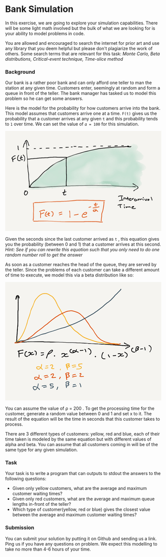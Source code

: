 # Bank Simulation
In this exercise, we are going to explore your simulation capabilities. There will be some light math involved but the bulk of what we are looking for is your ability to model problems in code.

You are allowed and encouraged to search the internet for prior art and use any library that you deem helpful but please don't plagiarize the work of others. Some search terms that are relevant for this task: *Monte Carlo, Beta distributions, Critical-event technique, Time-slice method*

### Background

Our bank is a rather poor bank and can only afford one teller to man the station at any given time. Customers enter, seemingly at random and form a queue in front of the teller. The bank manager has tasked us to model this problem so he can get some answers. 

Here is the model for the probability for how customers arrive into the bank. This model assumes that customers arrive one at a time. `F(t)` gives us the probability that a customer arrives at any given `t` and this probability tends to `1` over time.  We can set the value of `𝛼 = 100` for  this simulation.

![customer arrival](./docs/customer-arrival.png)

Given the seconds since the last customer arrived as `t` , this equation gives you the probability (between 0 and 1) that a customer arrives at this second. *Hint: See if you can rewrite this equation such that you only need to do one random number roll to get the answer*

As soon as a customer reaches the head of the queue, they are served by the teller. Since the problems of each customer can take a different amount of time to execute, we model this via a beta distribution like so:

![customer service](./docs/customer-service.png)

You can assume the value of ρ = 200  . To get the processing time for the customer, generate a random value between 0 and 1 and set x to it. The result of the equation will be the time in seconds that this customer takes to process.

There are 3  different types of customers: yellow, red and blue, each of their time taken is modeled by the same equation but with different values of alpha and beta. You can assume that all customers coming in will be of the same type for any given simulation. 


### Task
Your task is to write a program that can outputs to stdout the answers to the following questions:

- Given only yellow customers, what are the average and maximum customer waiting times?
- Given only red customers, what are the average and maximum queue lengths in-front of the teller?
- Which type of customer(yellow, red or blue) gives the closest value between the average and maximum customer waiting times?

### Submission

You can submit your solution by putting it on Github and sending us a link. Ping us if you have any questions on problem. We expect this modelling to take no more than 4-6 hours of your time.